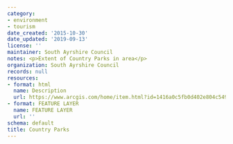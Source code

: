 ```yaml
---
category:
- environment
- tourism
date_created: '2015-10-30'
date_updated: '2019-09-13'
license: ''
maintainer: South Ayrshire Council
notes: <p>Extent of Country Parks in area</p>
organization: South Ayrshire Council
records: null
resources:
- format: html
  name: Description
  url: https://www.arcgis.com/home/item.html?id=1416a0c5fb0d402e804c54935befd32e
- format: FEATURE LAYER
  name: FEATURE LAYER
  url: ''
schema: default
title: Country Parks
---
```

